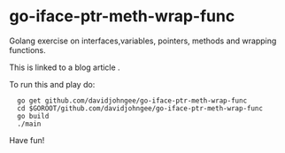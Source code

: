 # go-iface-ptr-meth-wrap-func
Golang exercise on interfaces,variables, pointers, methods and wrapping functions.

This is linked to a blog article <here>.

To run this and play do:
```
  go get github.com/davidjohngee/go-iface-ptr-meth-wrap-func
  cd $GOROOT/github.com/davidjohngee/go-iface-ptr-meth-wrap-func
  go build
  ./main
```

Have fun!
